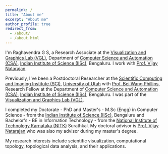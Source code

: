 ```yaml
---
permalink: /
title: "About me"
excerpt: "About me"
author_profile: true
redirect_from: 
  - /about/
  - /about.html
---
```


I'm Raghavendra G S, a Research Associate at the [Visualization and Graphics Lab (VGL)](https://vgl.csa.iisc.ac.in/), Department of [Computer Science and Automation (CSA)](https://www.csa.iisc.ac.in/), [Indian Institute of Science (IISc)](https://iisc.ac.in/), Bengaluru. I work with [Prof. Vijay Natarajan](https://csa.iisc.ac.in/~vijayn/).  

Previously, I've been a Postdoctoral Researcher at the [Scientific Computing and Imaging Institute (SCI)](https://www.sci.utah.edu/), [University of Utah](https://www.utah.edu/) with [Prof. Bei Wang Phillips](http://www.sci.utah.edu/~beiwang/), Research Fellow at the Department of [Computer Science and Automation (CSA)](https://www.csa.iisc.ac.in/), [Indian Institute of Science (IISc)](https://iisc.ac.in/), Bengaluru. I was part of the [Visualization and Graphics Lab (VGL)](https://vgl.csa.iisc.ac.in/). 

I completed my Doctorate - PhD and Master's - M.Sc (Engg) in Computer Science - from the [Indian Institute of Science (IISc)](https://iisc.ac.in/), Bengaluru and Bachelor's - BE in Information Technology - from the [National Institute of Technology Karnataka (NITK)](https://www.nitk.ac.in) Surathkal. My doctoral advisor is [Prof. Vijay Natarajan](https://csa.iisc.ac.in/~vijayn/) who was also my advisor during my master's degree. 

My research interests include scientific visualization, computational topology, topological data analysis, and their applications.

